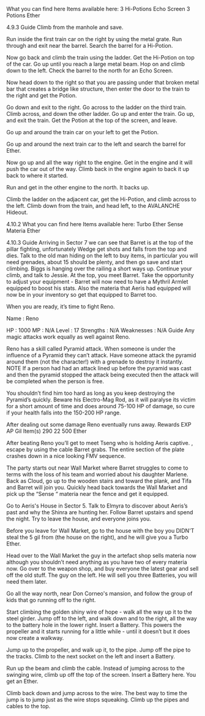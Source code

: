
What you can find here
Items available here:
3 Hi-Potions
Echo Screen
3 Potions
Ether 




4.9.3 Guide
Climb from the manhole and save. 



Run inside the first train car on the right by using the metal grate. Run through and exit near the barrel. Search the barrel for a Hi-Potion. 



Now go back and climb the train using the ladder. Get the Hi-Potion on top of the car. Go up until you reach a large metal beam. Hop on and climb down to the left. Check the barrel to the north for an Echo Screen. 



Now head down to the right so that you are passing under that broken metal bar that creates a bridge like structure, then enter the door to the train to the right and get the Potion. 






Go down and exit to the right. Go across to the ladder on the third train. Climb across, and down the other ladder. Go up and enter the train. Go up, and exit the train. Get the Potion at the top of the screen, and leave.



Go up and around the train car on your left to get the Potion. 



Go up and around the next train car to the left and search the barrel for Ether. 



Now go up and all the way right to the engine. Get in the engine and it will push the car out of the way. Climb back in the engine again to back it up back to where it started. 



Run and get in the other engine to the north. It backs up. 



Climb the ladder on the adjacent car, get the Hi-Potion, and climb across to the left. Climb down from the train, and head left, to the AVALANCHE Hideout. 

4.10.2 What you can find here
Items available here:
Turbo Ether
Sense Materia
Ether 




4.10.3 Guide
Arriving in Sector 7 we can see that Barret is at the top of the pillar fighting, unfortunately Wedge get shots and falls from the top and dies. Talk to the old man hiding on the left to buy items, in particular you will need grenades, about 15 should be plenty, and then go save and start climbing. Biggs is hanging over the railing a short ways up. Continue your climb, and talk to Jessie. At the top, you meet Barret. Take the opportunity to adjust your equipment - Barret will now need to have a Mythril Armlet equipped to boost his stats. Also the materia that Aeris had equipped will now be in your inventory so get that equipped to Barret too. 

When you are ready, it’s time to fight Reno. 




Name :
Reno

HP :
1000
MP : 
N/A
Level :
17
Strengths :
N/A
Weaknesses : 
N/A
Guide
Any magic attacks work equally as well against Reno. 

Reno has a skill called Pyramid attack. When someone is under the influence of a Pyramid they can’t attack. Have someone attack the pyramid around them (not the character!) with a grenade to destroy it instantly. NOTE If a person had had an attack lined up before the pyramid was cast and then the pyramid stopped the attack being executed then the attack will be completed when the person is free. 

You shouldn’t find him too hard as long as you keep destroying the Pyramid’s quickly. Beware his Electro-Mag Rod, as it will paralyse its victim for a short amount of time and does around 75-100 HP of damage, so cure if your health falls into the 150-200 HP range.

After dealing out some damage Reno eventually runs away. 
Rewards
EXP
AP
Gil
Item(s)
290
22
500
Ether



After beating Reno you’ll get to meet Tseng who is holding Aeris captive. , escape by using the cable Barret grabs. The entire section of the plate crashes down in a nice looking FMV sequence.
 
 
 
 
The party starts out near Wall Market where Barret struggles to come to terms with the loss of his team and worried about his daughter Marlene. Back as Cloud, go up to the wooden stairs and toward the plank, and Tifa and Barret will join you. Quickly head back towards the Wall Market and pick up the “Sense “ materia near the fence and get it equipped.


Go to Aeris's House in Sector 5. Talk to Elmyra to discover about Aeris’s past and why the Shinra are hunting her. Follow Barret upstairs and spend the night. Try to leave the house, and everyone joins you. 



Before you leave for Wall Market, go to the house with the boy you DIDN'T steal the 5 gil from (the house on the right), and he will give you a Turbo Ether.



Head over to the Wall Market the guy in the artefact shop sells materia now although you shouldn’t need anything as you have two of every materia now. Go over to the weapon shop, and buy everyone the latest gear and sell off the old stuff. The guy on the left. He will sell you three Batteries, you will need them later.




Go all the way north, near Don Corneo's mansion, and follow the group of kids that go running off to the right. 



Start climbing the golden shiny wire of hope - walk all the way up it to the steel girder. Jump off to the left, and walk down and to the right, all the way to the battery hole in the lower right. Insert a Battery. This powers the propeller and it starts running for a little while - until it doesn’t but it does now create a walkway. 



Jump up to the propeller, and walk up it, to the pipe. Jump off the pipe to the tracks. Climb to the next socket on the left and insert a Battery. 



Run up the beam and climb the cable. Instead of jumping across to the swinging wire, climb up off the top of the screen. Insert a Battery here. You get an Ether. 



Climb back down and jump across to the wire. The best way to time the jump is to jump just as the wire stops squeaking. Climb up the pipes and cables to the top. 



